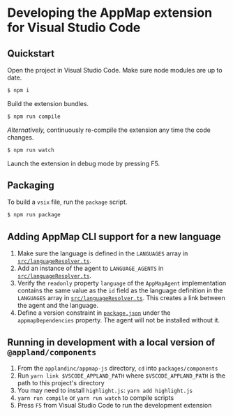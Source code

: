 # Developing the AppMap extension for Visual Studio Code

## Quickstart

Open the project in Visual Studio Code. Make sure node modules are up to date.

```sh
$ npm i
```

Build the extension bundles.

```sh
$ npm run compile
```

_Alternatively,_ continuously re-compile the extension any time the code changes.

```sh
$ npm run watch
```

Launch the extension in debug mode by pressing F5.

## Packaging

To build a `vsix` file, run the `package` script.

```sh
$ npm run package
```

## Adding AppMap CLI support for a new language

1. Make sure the language is defined in the `LANGUAGES` array in
   [`src/languageResolver.ts`](src/languageResolver.ts).
2. Add an instance of the agent to `LANGUAGE_AGENTS` in
   [`src/languageResolver.ts`](src/languageResolver.ts).
3. Verify the `readonly` property `language` of the `AppMapAgent` implementation contains the same
   value as the `id` field as the language definition in the `LANGUAGES` array in
   [`src/languageResolver.ts`](src/languageResolver.ts). This creates a link between the agent and
   the language.
4. Define a version constraint in [`package.json`](package.json) under the `appmapDependencies`
   property. The agent will not be installed without it.

## Running in development with a local version of `@appland/components`

1. From the `applandinc/appmap-js` directory, `cd` into `packages/components`
2. Run `yarn link $VSCODE_APPLAND_PATH` where `$VSCODE_APPLAND_PATH` is the path to this project's
   directory
3. You may need to install `highlight.js`: `yarn add highlight.js`
4. `yarn run compile` or `yarn run watch` to compile scripts
5. Press `F5` from Visual Studio Code to run the development extension
